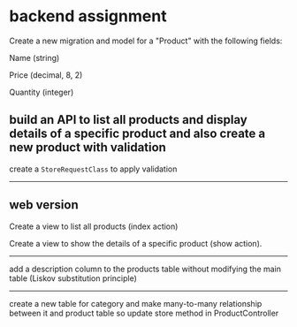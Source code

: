 <h1>backend assignment</h1>
<p>Create a new migration and model for a "Product" with the following fields:</p>
<p>Name (string)</p>
<p>Price (decimal, 8, 2)</p>
<p>Quantity (integer)</p>
<h2>build an API to list all products and display details of a specific product and also create a new product with validation</h2>
<p>create a <code>StoreRequestClass</code> to apply validation</p>
<hr>
<h2>web version</h2>
<p>Create a view to list all products (index action)</p>
<p>Create a view to show the details of a specific product (show action).</p>
<hr>
<p>add a description column to the products table without modifying the main table (Liskov substitution principle)</p>
<hr>
<p>create a new table for category and make many-to-many relationship between it and product table so update store method in ProductController</p>